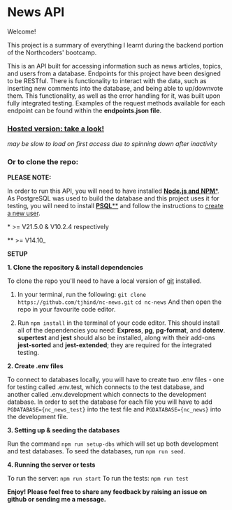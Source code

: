 # News API

Welcome!

This project is a summary of everything I learnt during the backend portion of the Northcoders' bootcamp.

This is an API built for accessing information such as news articles, topics, and users from a database. Endpoints for this project have been designed to be RESTful. There is functionality to interact with the data, such as inserting new comments into the database, and being able to up/downvote them. This functionality, as well as the error handling for it, was built upon fully integrated testing. Examples of the request methods available for each endpoint can be found within the **endpoints.json file**.

### [Hosted version: take a look!](https://news-rpsp.onrender.com)

_may be slow to load on first access due to spinning down after inactivity_

### Or to clone the repo:

**PLEASE NOTE:**

In order to run this API, you will need to have installed [**Node.js and NPM**\*](https://docs.npmjs.com/downloading-and-installing-node-js-and-npm). As PostgreSQL was used to build the database and this project uses it for testing, you will need to install [**PSQL**\*\*](https://www.postgresql.org/download/) and follow the instructions to [create a new user](https://www.postgresql.org/docs/8.0/sql-createuser.html).

\* >= V21.5.0 & V10.2.4 respectively

\*\* >= V14.10\_

**SETUP**

**1. Clone the repository & install dependencies**

To clone the repo you'll need to have a local version of [git](https://git-scm.com/book/en/v2/Getting-Started-Installing-Git) installed.

1. In your terminal, run the following:
   `git clone https://github.com/tjhind/nc-news.git`
   `cd nc-news`
   And then open the repo in your favourite code editor.

2. Run `npm install` in the terminal of your code editor. This should install all of the dependencies you need: **Express**, **pg**, **pg-format**, and **dotenv**. **supertest** and **jest** should also be installed, along with their add-ons **jest-sorted** and **jest-extended**; they are required for the integrated testing.

**2. Create .env files**

To connect to databases locally, you will have to create two .env files - one for testing called .env.test, which connects to the test database, and another called .env.development which connects to the development database. In order to set the database for each file you will have to add
`PGDATABASE={nc_news_test}` into the test file and `PGDATABASE={nc_news}` into the development file.

**3. Setting up & seeding the databases**

Run the command `npm run setup-dbs` which will set up both development and test databases. To seed the databases, run `npm run seed`.

**4. Running the server or tests**

To run the server: `npm run start`
To run the tests: `npm run test`

**Enjoy! Please feel free to share any feedback by raising an issue on github or sending me a message.**

